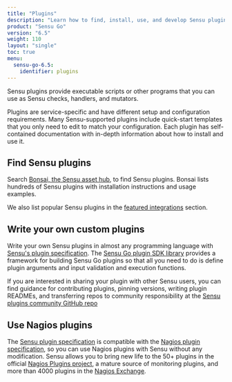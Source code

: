 ```yaml
---
title: "Plugins"
description: "Learn how to find, install, use, and develop Sensu plugins: executable scripts or other programs that you can use as Sensu checks, handlers, and mutators."
product: "Sensu Go"
version: "6.5"
weight: 110
layout: "single"
toc: true
menu:
  sensu-go-6.5:
    identifier: plugins
---
```


Sensu plugins provide executable scripts or other programs that you can use as Sensu checks, handlers, and mutators.

Plugins are service-specific and have different setup and configuration requirements.
Many Sensu-supported plugins include quick-start templates that you only need to edit to match your configuration.
Each plugin has self-contained documentation with in-depth information about how to install and use it.

## Find Sensu plugins

Search [Bonsai, the Sensu asset hub][2], to find Sensu plugins.
Bonsai lists hundreds of Sensu plugins with installation instructions and usage examples.

We also list popular Sensu plugins in the [featured integrations][3] section.

## Write your own custom plugins

Write your own Sensu plugins in almost any programming language with [Sensu's plugin specification][4].
The [Sensu Go plugin SDK library][9] provides a framework for building Sensu Go plugins so that all you need to do is define plugin arguments and input validation and execution functions.

If you are interested in sharing your plugin with other Sensu users, you can find guidance for contributing plugins, pinning versions, writing plugin READMEs, and transferring repos to community responsibility at the [Sensu plugins community GitHub repo][8]

## Use Nagios plugins

The [Sensu plugin specification][4] is compatible with the [Nagios plugin specification][5], so you can use Nagios plugins with Sensu without any modification.
Sensu allows you to bring new life to the 50+ plugins in the official [Nagios Plugins project][6], a mature source of monitoring plugins, and more than 4000 plugins in the [Nagios Exchange][7].


[1]: developer-guidelines/
[2]: https://bonsai.sensu.io/
[3]: supported-integrations/
[4]: plugins/
[5]: https://assets.nagios.com/downloads/nagioscore/docs/nagioscore/3/en/pluginapi.html
[6]: https://www.nagios.org/downloads/nagios-plugins/
[7]: https://exchange.nagios.org/
[8]: https://github.com/sensu-plugins/community
[9]: https://github.com/sensu-community/sensu-plugin-sdk
